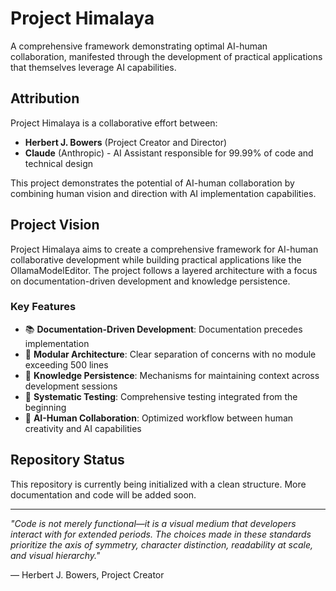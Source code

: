 # Project Himalaya

A comprehensive framework demonstrating optimal AI-human collaboration, manifested through the development of practical applications that themselves leverage AI capabilities.

## Attribution

Project Himalaya is a collaborative effort between:

- **Herbert J. Bowers** (Project Creator and Director)
- **Claude** (Anthropic) - AI Assistant responsible for 99.99% of code and technical design

This project demonstrates the potential of AI-human collaboration by combining human vision and direction with AI implementation capabilities.

## Project Vision

Project Himalaya aims to create a comprehensive framework for AI-human collaborative development while building practical applications like the OllamaModelEditor. The project follows a layered architecture with a focus on documentation-driven development and knowledge persistence.

### Key Features

- 📚 **Documentation-Driven Development**: Documentation precedes implementation
- 🧩 **Modular Architecture**: Clear separation of concerns with no module exceeding 500 lines
- 🔄 **Knowledge Persistence**: Mechanisms for maintaining context across development sessions
- 🧪 **Systematic Testing**: Comprehensive testing integrated from the beginning
- 🤝 **AI-Human Collaboration**: Optimized workflow between human creativity and AI capabilities

## Repository Status

This repository is currently being initialized with a clean structure. More documentation and code will be added soon.

---

*"Code is not merely functional—it is a visual medium that developers interact with for extended periods. The choices made in these standards prioritize the axis of symmetry, character distinction, readability at scale, and visual hierarchy."*

— Herbert J. Bowers, Project Creator
